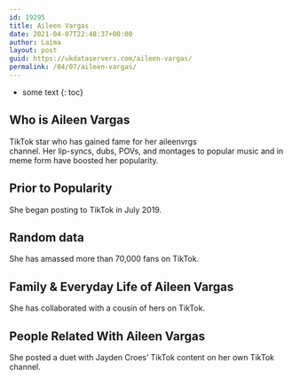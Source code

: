 ```yaml
---
id: 19295
title: Aileen Vargas
date: 2021-04-07T22:48:37+00:00
author: Laima
layout: post
guid: https://ukdataservers.com/aileen-vargas/
permalink: /04/07/aileen-vargas/
---
```


* some text
{: toc}


## Who is Aileen Vargas
                  
                  
                  
TikTok star who has gained fame for her aileenvrgs<br /> channel. Her lip-syncs, dubs, POVs, and montages to popular music and in meme form have boosted her popularity.
                  
              
            
              
            
                
                
                
## Prior to Popularity
                  
                  
                  
She began posting to TikTok in July 2019.
                  
              
            
              
            
                
                
                
## Random data
                  
                  
                  
She has amassed more than 70,000 fans on TikTok.
                  
              
            
              
            
                
                
                
## Family & Everyday Life of Aileen Vargas
                  
                  
                  
She has collaborated with a cousin of hers on TikTok.
                  
              
            
              
            
                
                
                
## People Related With Aileen Vargas
                  
                  
                  
She posted a duet with Jayden Croes&#8217; TikTok content on her own TikTok channel.
                  
              
            
              
            
                
              
            
              
              
            
            
              
            
          
          
          